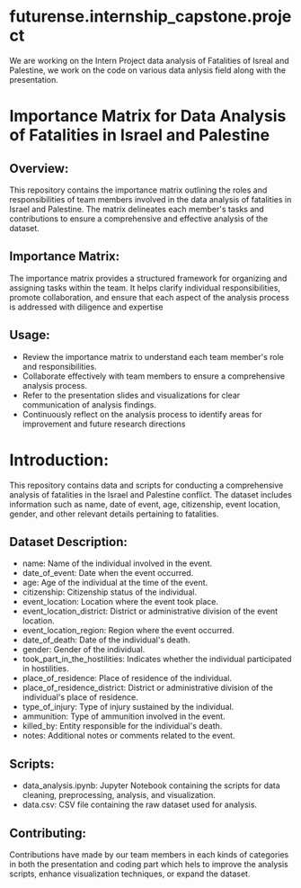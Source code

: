 # futurense.internship_capstone.project
We are working on the Intern Project data analysis of Fatalities of Isreal and Palestine, we work on the code on various data anlysis field along with the presentation.

# Importance Matrix for Data Analysis of Fatalities in Israel and Palestine
## Overview:
This repository contains the importance matrix outlining the roles and responsibilities of team members involved in the data analysis of fatalities in Israel and Palestine. The matrix delineates each member's tasks and contributions to ensure a comprehensive and effective analysis of the dataset.

## Importance Matrix:
The importance matrix provides a structured framework for organizing and assigning tasks within the team. It helps clarify individual responsibilities, promote collaboration, and ensure that each aspect of the analysis process is addressed with diligence and expertise

## Usage:
* Review the importance matrix to understand each team member's role and responsibilities.
* Collaborate effectively with team members to ensure a comprehensive analysis process.
* Refer to the presentation slides and visualizations for clear communication of analysis findings.
* Continuously reflect on the analysis process to identify areas for improvement and future research directions

# Introduction:
This repository contains data and scripts for conducting a comprehensive analysis of fatalities in the Israel and Palestine conflict. The dataset includes information such as name, date of event, age, citizenship, event location, gender, and other relevant details pertaining to fatalities.

## Dataset Description:

* name: Name of the individual involved in the event.
* date_of_event: Date when the event occurred.
* age: Age of the individual at the time of the event.
* citizenship: Citizenship status of the individual.
* event_location: Location where the event took place.
* event_location_district: District or administrative division of the event location.
* event_location_region: Region where the event occurred.
* date_of_death: Date of the individual's death.
* gender: Gender of the individual.
* took_part_in_the_hostilities: Indicates whether the individual participated in hostilities.
* place_of_residence: Place of residence of the individual.
* place_of_residence_district: District or administrative division of the individual's place of residence.
* type_of_injury: Type of injury sustained by the individual.
* ammunition: Type of ammunition involved in the event.
* killed_by: Entity responsible for the individual's death.
* notes: Additional notes or comments related to the event.

## Scripts:

* data_analysis.ipynb: Jupyter Notebook containing the scripts for data cleaning, preprocessing, analysis, and visualization.
* data.csv: CSV file containing the raw dataset used for analysis.

## Contributing:

Contributions have made by our team members in each kinds of categories in both the presentation and coding part which hels to improve the analysis scripts, enhance visualization techniques, or expand the dataset.
